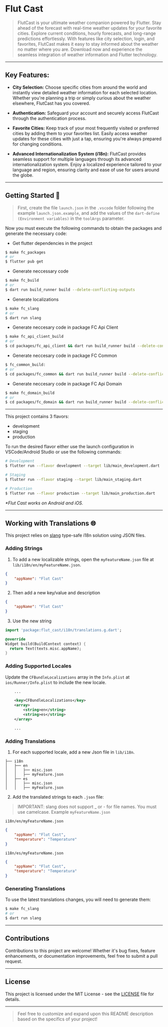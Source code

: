 # Flut Cast

> FlutCast is your ultimate weather companion powered by Flutter. Stay ahead of the forecast with real-time weather updates for your favorite cities. Explore current conditions, hourly forecasts, and long-range predictions effortlessly. With features like city selection, login, and favorites, FlutCast makes it easy to stay informed about the weather no matter where you are. Download now and experience the seamless integration of weather information and Flutter technology.
---
## Key Features:

- **City Selection:** Choose specific cities from around the world and instantly view detailed weather information for each selected location. Whether you're planning a trip or simply curious about the weather elsewhere, FlutCast has you covered.

- **Authentication:** Safeguard your account and securely access FlutCast through the authentication process.

- **Favorite Cities:** Keep track of your most frequently visited or preferred cities by adding them to your favorites list. Easily access weather updates for these cities with just a tap, ensuring you're always prepared for changing conditions.

- **Advanced Internationalization System (i18n):** FlutCast provides seamless support for multiple languages through its advanced internationalization system. Enjoy a localized experience tailored to your language and region, ensuring clarity and ease of use for users around the globe.

---
## Getting Started 🚀

> First, create the file `launch.json` in the `.vscode` folder following the example `launch.json.example`, and add the values of the `dart-define (Environment variables)` in the `toolArgs` parameter.

Now you must execute the following commands to obtain the packages and generate the necessary code:

- Get flutter dependencies in the project
```sh
$ make fc_packages
# or
$ flutter pub get
```
- Generate neccessary code 
```sh
$ make fc_build
# or
$ dart run build_runner build --delete-conflicting-outputs
```
- Generate localizations
```sh
$ make fc_slang
# or 
$ dart run slang
```
- Generate neccesary code in package FC Api Client
```sh
$ make fc_api_client_build
# or
$ cd packages/fc_api_client && dart run build_runner build --delete-conflicting-outputs
```
- Generate neccesary code in package FC Common
```sh
$ fc_common_build:
# or
$ cd packages/fc_common && dart run build_runner build --delete-conflicting-outputs
```
- Generate neccesary code in package FC Api Domain
```sh
$ make fc_domain_build
# or
$ cd packages/fc_domain && dart run build_runner build --delete-conflicting-outputs
```
---


This project contains 3 flavors:

- development
- staging
- production

To run the desired flavor either use the launch configuration in VSCode/Android Studio or use the following commands:

```sh
# Development
$ flutter run --flavor development --target lib/main_development.dart

# Staging
$ flutter run --flavor staging --target lib/main_staging.dart

# Production
$ flutter run --flavor production --target lib/main_production.dart
```
_\*Flut Cast works on Android and iOS._

---

## Working with Translations 🌐

This project relies on [slang][slang_link] type-safe i18n solution using JSON files.

### Adding Strings

1. To add a new localizable strings, open the `myFeatureName.json` file at `lib/i18n/en/myFeatureName.json`.

```json
{
    "appName": "Flut Cast"
}
```

2. Then add a new key/value and description

```json
{
    "appName": "Flut Cast"
}
```

3. Use the new string

```dart
import 'package:flut_cast/i18n/translations.g.dart';

@override
Widget build(BuildContext context) {
  return Text(texts.misc.appName);
}
```

### Adding Supported Locales

Update the `CFBundleLocalizations` array in the `Info.plist` at `ios/Runner/Info.plist` to include the new locale.

```xml
    ...

    <key>CFBundleLocalizations</key>
	<array>
		<string>en</string>
		<string>es</string>
	</array>

    ...
```

### Adding Translations

1. For each supported locale, add a new Json file in `lib/i18n`.

```
├── i18n
│   ├── en
│   │   ├── misc.json
│   │   ├── myFeature.json
│   ├── es
│   │   ├── misc.json
│   │   ├── myFeature.json
```

2. Add the translated strings to each `.json` file:

> IMPORTANT: slang does not support \_ or - for file names. You must use camelcase. Example `myFeatureName.json`

`i18n/en/myFeatureName.json`

```json
{
    "appName": "Flut Cast",
    "temperature": "Temperature"
}
```

`i18n/es/myFeatureName.json`

```json
{
    "appName": "Flut Cast",
    "temperature": "Temperatura"
}
```

### Generating Translations

To use the latest translations changes, you will need to generate them:

```sh
$ make fc_slang
# or
$ dart run slang
```

---

## Contributions
Contributions to this project are welcome! Whether it's bug fixes, feature enhancements, or documentation improvements, feel free to submit a pull request.

---

## License
This project is licensed under the MIT License - see the [LICENSE][licence_link] file for details.

---

> Feel free to customize and expand upon this README description based on the specifics of your project!

[slang_link]:https://pub.dev/packages/slang
[licence_link]: https://github.com/br-programmer/flut_cast/blob/main/LICENSE